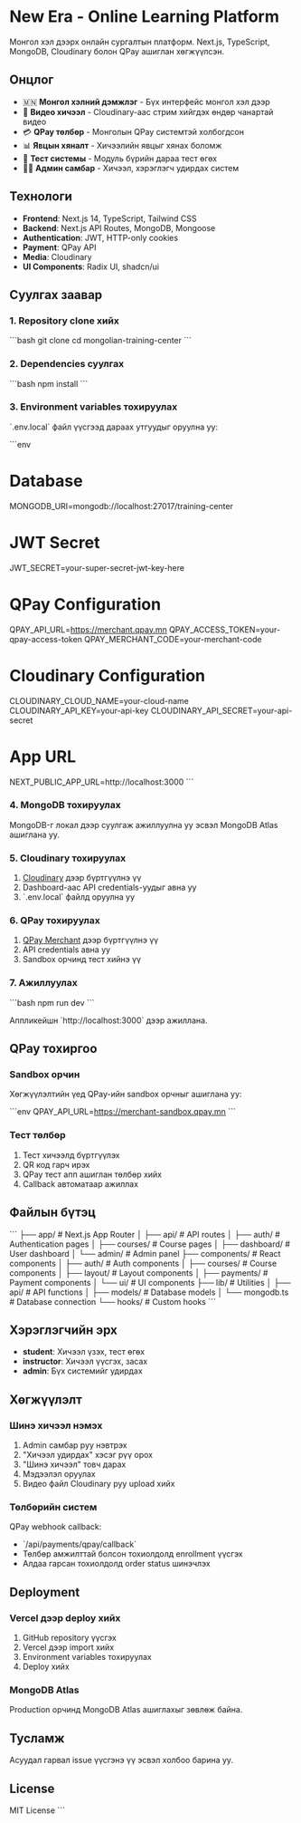 # New Era - Online Learning Platform

Монгол хэл дээрх онлайн сургалтын платформ. Next.js, TypeScript, MongoDB, Cloudinary болон QPay ашиглан хөгжүүлсэн.

## Онцлог

- 🇲🇳 **Монгол хэлний дэмжлэг** - Бүх интерфейс монгол хэл дээр
- 🎥 **Видео хичээл** - Cloudinary-аас стрим хийгдэх өндөр чанартай видео
- 💳 **QPay төлбөр** - Монголын QPay системтэй холбогдсон
- 📊 **Явцын хяналт** - Хичээлийн явцыг хянах боломж
- 🧪 **Тест системы** - Модуль бүрийн дараа тест өгөх
- 👨‍💼 **Админ самбар** - Хичээл, хэрэглэгч удирдах систем

## Технологи

- **Frontend**: Next.js 14, TypeScript, Tailwind CSS
- **Backend**: Next.js API Routes, MongoDB, Mongoose
- **Authentication**: JWT, HTTP-only cookies
- **Payment**: QPay API
- **Media**: Cloudinary
- **UI Components**: Radix UI, shadcn/ui

## Суулгах заавар

### 1. Repository clone хийх

\`\`\`bash
git clone <repository-url>
cd mongolian-training-center
\`\`\`

### 2. Dependencies суулгах

\`\`\`bash
npm install
\`\`\`

### 3. Environment variables тохируулах

\`.env.local\` файл үүсгээд дараах утгуудыг оруулна уу:

\`\`\`env
# Database
MONGODB_URI=mongodb://localhost:27017/training-center

# JWT Secret
JWT_SECRET=your-super-secret-jwt-key-here

# QPay Configuration
QPAY_API_URL=https://merchant.qpay.mn
QPAY_ACCESS_TOKEN=your-qpay-access-token
QPAY_MERCHANT_CODE=your-merchant-code

# Cloudinary Configuration
CLOUDINARY_CLOUD_NAME=your-cloud-name
CLOUDINARY_API_KEY=your-api-key
CLOUDINARY_API_SECRET=your-api-secret

# App URL
NEXT_PUBLIC_APP_URL=http://localhost:3000
\`\`\`

### 4. MongoDB тохируулах

MongoDB-г локал дээр суулгаж ажиллуулна уу эсвэл MongoDB Atlas ашиглана уу.

### 5. Cloudinary тохируулах

1. [Cloudinary](https://cloudinary.com) дээр бүртгүүлнэ үү
2. Dashboard-аас API credentials-уудыг авна уу
3. \`.env.local\` файлд оруулна уу

### 6. QPay тохируулах

1. [QPay Merchant](https://merchant.qpay.mn) дээр бүртгүүлнэ үү
2. API credentials авна уу
3. Sandbox орчинд тест хийнэ үү

### 7. Ажиллуулах

\`\`\`bash
npm run dev
\`\`\`

Аппликейшн \`http://localhost:3000\` дээр ажиллана.

## QPay тохиргоо

### Sandbox орчин

Хөгжүүлэлтийн үед QPay-ийн sandbox орчныг ашиглана уу:

\`\`\`env
QPAY_API_URL=https://merchant-sandbox.qpay.mn
\`\`\`

### Тест төлбөр

1. Тест хичээлд бүртгүүлэх
2. QR код гарч ирэх
3. QPay тест апп ашиглан төлбөр хийх
4. Callback автоматаар ажиллах

## Файлын бүтэц

\`\`\`
├── app/                    # Next.js App Router
│   ├── api/               # API routes
│   ├── auth/              # Authentication pages
│   ├── courses/           # Course pages
│   ├── dashboard/         # User dashboard
│   └── admin/             # Admin panel
├── components/            # React components
│   ├── auth/              # Auth components
│   ├── courses/           # Course components
│   ├── layout/            # Layout components
│   ├── payments/          # Payment components
│   └── ui/                # UI components
├── lib/                   # Utilities
│   ├── api/               # API functions
│   ├── models/            # Database models
│   └── mongodb.ts         # Database connection
└── hooks/                 # Custom hooks
\`\`\`

## Хэрэглэгчийн эрх

- **student**: Хичээл үзэх, тест өгөх
- **instructor**: Хичээл үүсгэх, засах
- **admin**: Бүх системийг удирдах

## Хөгжүүлэлт

### Шинэ хичээл нэмэх

1. Admin самбар руу нэвтрэх
2. "Хичээл удирдах" хэсэг рүү орох
3. "Шинэ хичээл" товч дарах
4. Мэдээлэл оруулах
5. Видео файл Cloudinary руу upload хийх

### Төлбөрийн систем

QPay webhook callback:
- \`/api/payments/qpay/callback\`
- Төлбөр амжилттай болсон тохиолдолд enrollment үүсгэх
- Алдаа гарсан тохиолдолд order status шинэчлэх

## Deployment

### Vercel дээр deploy хийх

1. GitHub repository үүсгэх
2. Vercel дээр import хийх
3. Environment variables тохируулах
4. Deploy хийх

### MongoDB Atlas

Production орчинд MongoDB Atlas ашиглахыг зөвлөж байна.

## Тусламж

Асуудал гарвал issue үүсгэнэ үү эсвэл холбоо барина уу.

## License

MIT License
\`\`\`
